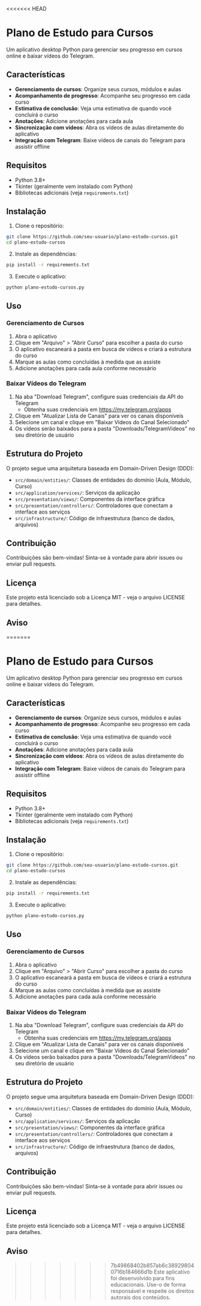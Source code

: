 <<<<<<< HEAD
# Plano de Estudo para Cursos

Um aplicativo desktop Python para gerenciar seu progresso em cursos online e baixar vídeos do Telegram.

## Características

- **Gerenciamento de cursos**: Organize seus cursos, módulos e aulas
- **Acompanhamento de progresso**: Acompanhe seu progresso em cada curso
- **Estimativa de conclusão**: Veja uma estimativa de quando você concluirá o curso
- **Anotações**: Adicione anotações para cada aula
- **Sincronização com vídeos**: Abra os vídeos de aulas diretamente do aplicativo
- **Integração com Telegram**: Baixe vídeos de canais do Telegram para assistir offline

## Requisitos

- Python 3.8+
- Tkinter (geralmente vem instalado com Python)
- Bibliotecas adicionais (veja `requirements.txt`)

## Instalação

1. Clone o repositório:
```bash
git clone https://github.com/seu-usuario/plano-estudo-cursos.git
cd plano-estudo-cursos
```

2. Instale as dependências:
```bash
pip install -r requirements.txt
```

3. Execute o aplicativo:
```bash
python plano-estudo-cursos.py
```

## Uso

### Gerenciamento de Cursos

1. Abra o aplicativo
2. Clique em "Arquivo" > "Abrir Curso" para escolher a pasta do curso
3. O aplicativo escaneará a pasta em busca de vídeos e criará a estrutura do curso
4. Marque as aulas como concluídas à medida que as assiste
5. Adicione anotações para cada aula conforme necessário

### Baixar Vídeos do Telegram

1. Na aba "Download Telegram", configure suas credenciais da API do Telegram
   - Obtenha suas credenciais em https://my.telegram.org/apps
2. Clique em "Atualizar Lista de Canais" para ver os canais disponíveis
3. Selecione um canal e clique em "Baixar Vídeos do Canal Selecionado"
4. Os vídeos serão baixados para a pasta "Downloads/TelegramVideos" no seu diretório de usuário

## Estrutura do Projeto

O projeto segue uma arquitetura baseada em Domain-Driven Design (DDD):

- `src/domain/entities/`: Classes de entidades do domínio (Aula, Módulo, Curso)
- `src/application/services/`: Serviços da aplicação
- `src/presentation/views/`: Componentes da interface gráfica
- `src/presentation/controllers/`: Controladores que conectam a interface aos serviços
- `src/infrastructure/`: Código de infraestrutura (banco de dados, arquivos)

## Contribuição

Contribuições são bem-vindas! Sinta-se à vontade para abrir issues ou enviar pull requests.

## Licença

Este projeto está licenciado sob a Licença MIT - veja o arquivo LICENSE para detalhes.

## Aviso

=======
# Plano de Estudo para Cursos

Um aplicativo desktop Python para gerenciar seu progresso em cursos online e baixar vídeos do Telegram.

## Características

- **Gerenciamento de cursos**: Organize seus cursos, módulos e aulas
- **Acompanhamento de progresso**: Acompanhe seu progresso em cada curso
- **Estimativa de conclusão**: Veja uma estimativa de quando você concluirá o curso
- **Anotações**: Adicione anotações para cada aula
- **Sincronização com vídeos**: Abra os vídeos de aulas diretamente do aplicativo
- **Integração com Telegram**: Baixe vídeos de canais do Telegram para assistir offline

## Requisitos

- Python 3.8+
- Tkinter (geralmente vem instalado com Python)
- Bibliotecas adicionais (veja `requirements.txt`)

## Instalação

1. Clone o repositório:
```bash
git clone https://github.com/seu-usuario/plano-estudo-cursos.git
cd plano-estudo-cursos
```

2. Instale as dependências:
```bash
pip install -r requirements.txt
```

3. Execute o aplicativo:
```bash
python plano-estudo-cursos.py
```

## Uso

### Gerenciamento de Cursos

1. Abra o aplicativo
2. Clique em "Arquivo" > "Abrir Curso" para escolher a pasta do curso
3. O aplicativo escaneará a pasta em busca de vídeos e criará a estrutura do curso
4. Marque as aulas como concluídas à medida que as assiste
5. Adicione anotações para cada aula conforme necessário

### Baixar Vídeos do Telegram

1. Na aba "Download Telegram", configure suas credenciais da API do Telegram
   - Obtenha suas credenciais em https://my.telegram.org/apps
2. Clique em "Atualizar Lista de Canais" para ver os canais disponíveis
3. Selecione um canal e clique em "Baixar Vídeos do Canal Selecionado"
4. Os vídeos serão baixados para a pasta "Downloads/TelegramVideos" no seu diretório de usuário

## Estrutura do Projeto

O projeto segue uma arquitetura baseada em Domain-Driven Design (DDD):

- `src/domain/entities/`: Classes de entidades do domínio (Aula, Módulo, Curso)
- `src/application/services/`: Serviços da aplicação
- `src/presentation/views/`: Componentes da interface gráfica
- `src/presentation/controllers/`: Controladores que conectam a interface aos serviços
- `src/infrastructure/`: Código de infraestrutura (banco de dados, arquivos)

## Contribuição

Contribuições são bem-vindas! Sinta-se à vontade para abrir issues ou enviar pull requests.

## Licença

Este projeto está licenciado sob a Licença MIT - veja o arquivo LICENSE para detalhes.

## Aviso

>>>>>>> 7b49868402b857ab6c389298040716b184666d1b
Este aplicativo foi desenvolvido para fins educacionais. Use-o de forma responsável e respeite os direitos autorais dos conteúdos. 
